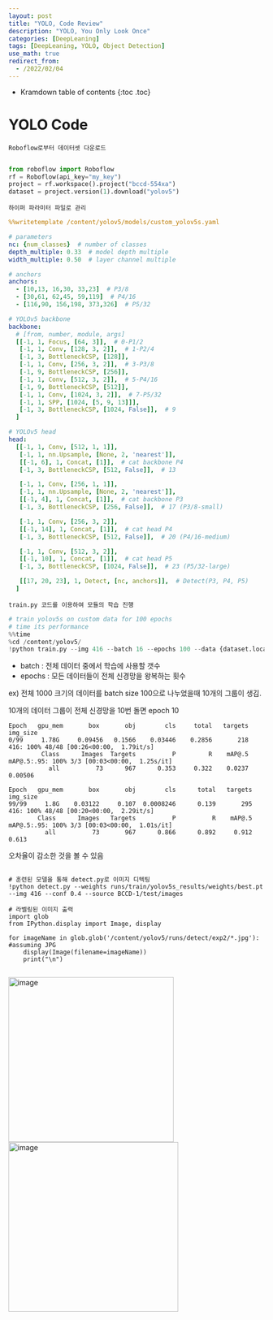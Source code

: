 ```yaml
---
layout: post
title: "YOLO, Code Review" 
description: "YOLO, You Only Look Once"
categories: [DeepLeaning]
tags: [DeepLeaning, YOLO, Object Detection]
use_math: true
redirect_from:
  - /2022/02/04
---
```


* Kramdown table of contents
{:toc .toc} 

# YOLO Code

`Roboflow로부터 데이터셋 다운로드`
~~~ python

from roboflow import Roboflow
rf = Roboflow(api_key="my_key")
project = rf.workspace().project("bccd-554xa")
dataset = project.version(1).download("yolov5")
~~~

`하이퍼 파라미터 파일로 관리`

~~~ yaml
%%writetemplate /content/yolov5/models/custom_yolov5s.yaml

# parameters
nc: {num_classes}  # number of classes
depth_multiple: 0.33  # model depth multiple
width_multiple: 0.50  # layer channel multiple

# anchors
anchors:
  - [10,13, 16,30, 33,23]  # P3/8
  - [30,61, 62,45, 59,119]  # P4/16
  - [116,90, 156,198, 373,326]  # P5/32

# YOLOv5 backbone
backbone:
  # [from, number, module, args]
  [[-1, 1, Focus, [64, 3]],  # 0-P1/2
   [-1, 1, Conv, [128, 3, 2]],  # 1-P2/4
   [-1, 3, BottleneckCSP, [128]],
   [-1, 1, Conv, [256, 3, 2]],  # 3-P3/8
   [-1, 9, BottleneckCSP, [256]],
   [-1, 1, Conv, [512, 3, 2]],  # 5-P4/16
   [-1, 9, BottleneckCSP, [512]],
   [-1, 1, Conv, [1024, 3, 2]],  # 7-P5/32
   [-1, 1, SPP, [1024, [5, 9, 13]]],
   [-1, 3, BottleneckCSP, [1024, False]],  # 9
  ]

# YOLOv5 head
head:
  [[-1, 1, Conv, [512, 1, 1]],
   [-1, 1, nn.Upsample, [None, 2, 'nearest']],
   [[-1, 6], 1, Concat, [1]],  # cat backbone P4
   [-1, 3, BottleneckCSP, [512, False]],  # 13

   [-1, 1, Conv, [256, 1, 1]],
   [-1, 1, nn.Upsample, [None, 2, 'nearest']],
   [[-1, 4], 1, Concat, [1]],  # cat backbone P3
   [-1, 3, BottleneckCSP, [256, False]],  # 17 (P3/8-small)

   [-1, 1, Conv, [256, 3, 2]],
   [[-1, 14], 1, Concat, [1]],  # cat head P4
   [-1, 3, BottleneckCSP, [512, False]],  # 20 (P4/16-medium)

   [-1, 1, Conv, [512, 3, 2]],
   [[-1, 10], 1, Concat, [1]],  # cat head P5
   [-1, 3, BottleneckCSP, [1024, False]],  # 23 (P5/32-large)

   [[17, 20, 23], 1, Detect, [nc, anchors]],  # Detect(P3, P4, P5)
  ]
~~~

`train.py 코드를 이용하여 모듈의 학습 진행`

~~~ python
# train yolov5s on custom data for 100 epochs
# time its performance
%%time
%cd /content/yolov5/
!python train.py --img 416 --batch 16 --epochs 100 --data {dataset.location}/data.yaml --cfg ./models/custom_yolov5s.yaml --weights '' --name yolov5s_results  --cache
~~~

- batch : 전체 데이터 중에서 학습에 사용할 갯수
- epochs : 모든 데이터들이 전체 신경망을 왕복하는 횟수

ex) 전체 1000 크기의 데이터를 batch size 100으로 나누었을때 10개의 그룹이 생김. 

10개의 데이터 그룹이 전체 신경망을 10번 돌면 epoch 10

~~~
Epoch   gpu_mem       box       obj        cls     total   targets  img_size
0/99     1.78G     0.09456   0.1566    0.03446    0.2856       218       416: 100% 48/48 [00:26<00:00,  1.79it/s]
         Class      Images  Targets          P         R    mAP@.5  mAP@.5:.95: 100% 3/3 [00:03<00:00,  1.25s/it]
           all          73      967      0.353     0.322    0.0237     0.00506
                 
Epoch   gpu_mem       box       obj        cls      total   targets  img_size
99/99     1.8G    0.03122     0.107  0.0008246      0.139       295       416: 100% 48/48 [00:20<00:00,  2.29it/s]
        Class      Images   Targets          P          R    mAP@.5  mAP@.5:.95: 100% 3/3 [00:03<00:00,  1.01s/it]
          all          73       967      0.866      0.892     0.912     0.613
~~~

오차율이 감소한 것을 볼 수 있음

~~~ 

# 훈련된 모델을 통해 detect.py로 이미지 디텍팅
!python detect.py --weights runs/train/yolov5s_results/weights/best.pt --img 416 --conf 0.4 --source BCCD-1/test/images

# 라벨링된 이미지 출력
import glob
from IPython.display import Image, display

for imageName in glob.glob('/content/yolov5/runs/detect/exp2/*.jpg'): #assuming JPG
    display(Image(filename=imageName))
    print("\n")
    
~~~
          
<img width="325" alt="image" src="https://user-images.githubusercontent.com/32366711/152950105-b5da2252-c6d4-453b-9666-d7264290a0f3.png">
<img width="334" alt="image" src="https://user-images.githubusercontent.com/32366711/152950138-dbea75f5-25f8-496e-b1b9-48dc82f352f8.png">
